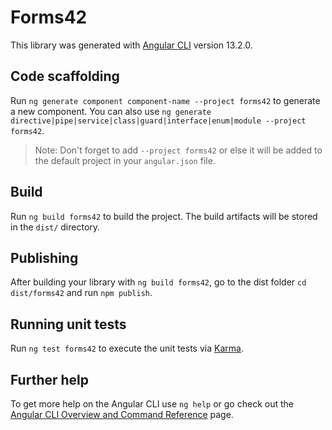 # Forms42

This library was generated with [Angular CLI](https://github.com/angular/angular-cli) version 13.2.0.

## Code scaffolding

Run `ng generate component component-name --project forms42` to generate a new component. You can also use `ng generate directive|pipe|service|class|guard|interface|enum|module --project forms42`.
> Note: Don't forget to add `--project forms42` or else it will be added to the default project in your `angular.json` file. 

## Build

Run `ng build forms42` to build the project. The build artifacts will be stored in the `dist/` directory.

## Publishing

After building your library with `ng build forms42`, go to the dist folder `cd dist/forms42` and run `npm publish`.

## Running unit tests

Run `ng test forms42` to execute the unit tests via [Karma](https://karma-runner.github.io).

## Further help

To get more help on the Angular CLI use `ng help` or go check out the [Angular CLI Overview and Command Reference](https://angular.io/cli) page.

